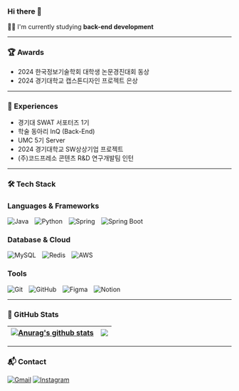 ### Hi there 👋
👨‍💻 I'm currently studying **back-end development**

---

### 🏆 Awards
- 2024 한국정보기술학회 대학생 논문경진대회 동상  
- 2024 경기대학교 캡스톤디자인 프로젝트 은상

---

### 🎈 Experiences
- 경기대 SWAT 서포터즈 1기  
- 학술 동아리 InQ (Back-End)  
- UMC 5기 Server  
- 2024 경기대학교 SW상상기업 프로젝트  
- (주)코드프레소 콘텐츠 R&D 연구개발팀 인턴

---
### 🛠️ Tech Stack
<div>
  <div>
    <h3>Languages & Frameworks</h3>
    <div>
      <img src="https://img.shields.io/badge/Java-007396?style=for-the-badge&logo=java&logoColor=white" alt="Java" style="margin-right: 10px;">
      <img src="https://img.shields.io/badge/Python-3776AB?style=for-the-badge&logo=python&logoColor=white" alt="Python" style="margin-right: 10px;">
      <img src="https://img.shields.io/badge/Spring-6DB33F?style=for-the-badge&logo=spring&logoColor=white" alt="Spring" style="margin-right: 10px;">
      <img src="https://img.shields.io/badge/SpringBoot-6DB33F?style=for-the-badge&logo=spring-boot&logoColor=white" alt="Spring Boot">
    </div>
  </div>

  <div>
    <h3>Database & Cloud</h3>
    <div>
      <img src="https://img.shields.io/badge/MySQL-4479A1?style=for-the-badge&logo=mysql&logoColor=white" alt="MySQL" style="margin-right: 10px;">
      <img src="https://img.shields.io/badge/Redis-DC382D?style=for-the-badge&logo=redis&logoColor=white" alt="Redis" style="margin-right: 10px;">
      <img src="https://img.shields.io/badge/AWS-232F3E?style=for-the-badge&logo=amazon-aws&logoColor=white" alt="AWS">
    </div>
  </div>

  <div>
    <h3>Tools</h3>
    <div>
      <img src="https://img.shields.io/badge/Git-F05032?style=for-the-badge&logo=git&logoColor=white" alt="Git" style="margin-right: 10px;">
      <img src="https://img.shields.io/badge/GitHub-181717?style=for-the-badge&logo=github&logoColor=white" alt="GitHub" style="margin-right: 10px;">
      <img src="https://img.shields.io/badge/Figma-F24E1E?style=for-the-badge&logo=figma&logoColor=white" alt="Figma" style="margin-right: 10px;">
      <img src="https://img.shields.io/badge/Notion-000000?style=for-the-badge&logo=notion&logoColor=white" alt="Notion">
    </div>
  </div>
</div>

---

### 🌱 GitHub Stats

  
| <a href="https://github.com/anuraghazra/github-readme-stats"><img align="center" src="https://github-readme-stats.vercel.app/api?username=sye1101&show_icons=true&include_all_commits=true&theme=tokyonight&hide_border=true" alt="Anurag's github stats" /></a> | <a href="https://github.com/anuraghazra/github-readme-stats"><img align="center" src="https://github-readme-stats.vercel.app/api/top-langs/?username=sye1101&layout=compact&theme=tokyonight&hide_border=true" /></a> |
| ------------- | ------------- |

---

### 📬 Contact

[![Gmail](https://img.shields.io/badge/Gmail-D14836?style=for-the-badge&logo=gmail&logoColor=white)](mailto:shinye1101@gmail.com)
[![Instagram](https://img.shields.io/badge/Instagram-E4405F?style=for-the-badge&logo=instagram&logoColor=white)](https://instagram.com/ye_eun_1101)
